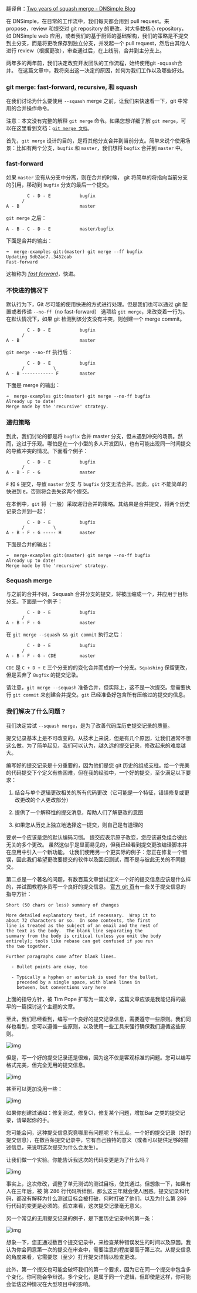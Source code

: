 翻译自：[Two years of squash merge - DNSimple Blog](https://blog.dnsimple.com/2019/01/two-years-of-squash-merge/            )



在 DNSimple，在日常的工作流中，我们每天都会用到 pull request。来 propose，review 和提交对 git repository 的更改。对大多数核心 repository，如 DNSimple web 应用，或者我们的基于厨师的基础架构，我们的策略是不提交到主分支，而是将更改保存到独立分支，并发起一个 pull request，然后由其他人进行 review（根据更改），审查通过后，在上线前，合并到主分支上。



两年多的两年前，我们决定改变开发团队的工作流程，始终使用git -squash合并。 在这篇文章中，我将突出这一决定的原因，如何为我们工作以及哪些好处。



### git merge: fast-forward, recursive, 和 squash



在我们讨论为什么要使用 `--squash` merge 之前，让我们来快速看一下，git 中常用的合并操作命令。



注意：本文没有完整的解释 `git merge` 命令。如果您想详细了解 `git merge`，可以在这里看到文档：[`git merge 文档`](https://git-scm.com/docs/git-merge)。



首先，`git merge` 设计的目的，是将其他分支合并到当前分支。简单来说个使用场景：比如有两个分支，`bugfix` 和 `master`，我们想将 `bugfix` 合并到 `master` 中。



### fast-forward



如果 `master` 没有从分支中分离，则在合并的时候， git 将简单的将指向当前分支的引用，移动到 `bugfix` 分支的最后一个提交。



```
        C - D - E           bugfix
      /
A - B                       master
```



`git merge` 之后：



```
A - B - C - D - E           master/bugfix
```



下面是合并的输出：



```
➜  merge-examples git:(master) git merge --ff bugfix
Updating 9db2ac7..3452cab
Fast-forward
```



这被称为 [*fast forward*](https://git-scm.com/book/en/v2/Git-Branching-Basic-Branching-and-Merging)，快进。



### 不快进的情况下



默认行为下，Git 尽可能的使用快进的方式进行处理。但是我们也可以通过 git 配置或者传递 `--no-ff`（no fast-forward） 选项给 `git merge`，来改变着一行为。在默认情况下，如果 git 检测到该分支没有冲突，则创建一个 merge commit。



```
        C - D - E           bugfix
      /
A - B                       master
```



`git merge --no-ff` 执行后：



```
        C - D - E           bugfix
      /           \
A - B ------------ F        master
```



下面是 merge 的输出：

```
➜  merge-examples git:(master) git merge --no-ff bugfix
Already up to date!
Merge made by the 'recursive' strategy.
```



### 递归策略



到此，我们讨论的都是将 `bugfix` 合并 master 分支，但未遇到冲突的场景。然而，这过于乐观。哪怕是在一个小型的多人开发团队，也有可能出现同一时间提交的导致冲突的情况。下面看个例子：



```
        C - D - E           bugfix
      /
A - B - F - G               master
```



`F` 和 `G` 提交，导致 `master` 分支 与 `bugfix` 分支无法合并。因此，`git` 不能简单的快进到 `E`，否则将会丢失这两个提交。



在本例中，`git` 将（一般）采取递归合并的策略。其结果是合并提交，将两个历史记录合并到一起：



```
        C - D - E           bugfix
      /           \
A - B - F - G ----- H       master
```



下面是合并的输出：



```
➜  merge-examples git:(master) git merge --no-ff bugfix
Already up to date!
Merge made by the 'recursive' strategy.
```



### Sequash merge



与之前的合并不同，Sequash 合并分支的提交，将被压缩成一个，并应用于目标分支。下面是一个例子：

```
        C - D - E           bugfix
      /
A - B - F - G               master
```



在 `git merge --squash && git commit` 执行之后：

```
        C - D - E           bugfix
      /
A - B - F - G - CDE         master
```



`CDE` 是 `C + D + E` 三个分支的的变化合并而成的一个分支。`Squashing` 保留更改，但是丢弃了 `Bugfix` 的提交记录。



请注意，`git merge --sequash` 准备合并，但实际上，这不是一次提交。您需要执行 `git commit` 来创建合并提交。`git` 已经准备好包含所有压缩过的提交的信息。



### 我们解决了什么问题？



我们决定尝试 `--squash merge`，是为了改善代码库历史提交记录的质量。



提交记录基本上是不可改变的。从技术上来说，但是有几个原因，让我们通常不想这么做。为了简单起见，我们可以认为，越久远的提交记录，修改起来的难度越大。



编写好的提交记录是十分重要的，因为他们是您 git 历史的组成支柱。给一个完美的代码提交下个定义有些困难，但在我的经验中，一个好的提交，至少满足以下要求：



1. 结合与单个逻辑更改相关的所有代码更改（它可能是一个特征，错误修复或更改更改的个人更改部分）

2. 提供了一个解释性的提交消息，帮助人们了解更改的意图

3. 如果您从历史上独立地选择这一提交，则自己是有道理的



要求一个应该是您的默认编码习惯。 提交应表示原子改变，您应该避免组合彼此无关的多个更改。 虽然这似乎是显而易见的，但我已经看到提交更改编译脚本并在应用中引入一个新功能。 让我们使用另一个更实际的例子：您正在修复一个错误，因此我们希望更改要提交的软件以及回归测试，而不是与彼此无关的不同提交。



第二点是一个著名的问题，有数百篇文章尝试定义一个好的提交信息应该是什么样的，并试图教程序员写一个良好的提交信息。 [官方 git 页](https://git-scm.com/book/en/v2/Distributed-Git-Contributing-to-a-Project)有一些关于提交信息的指导方针：



```
Short (50 chars or less) summary of changes

More detailed explanatory text, if necessary.  Wrap it to
about 72 characters or so.  In some contexts, the first
line is treated as the subject of an email and the rest of
the text as the body.  The blank line separating the
summary from the body is critical (unless you omit the body
entirely); tools like rebase can get confused if you run
the two together.

Further paragraphs come after blank lines.

  - Bullet points are okay, too

  - Typically a hyphen or asterisk is used for the bullet,
    preceded by a single space, with blank lines in
    between, but conventions vary here
```



上面的指导方针，被 Tim Pope 扩写为一篇文章，这篇文章应该是我能记得的最早的一篇探讨这个主题的文章。



至此，我们已经看到，编写一个良好的提交记录信息，需要遵守一些原则。我们同样也看到，您可以遵循一些原则，以及使用一些工具来强行确保我们遵循这些原则。



![img](https://d33wubrfki0l68.cloudfront.net/7944ff013cfb31393050aa8acea62baf3cd4578c/4f47a/files/2018/squashmerge-commit-rules.png)



但是，写一个好的提交记录还是很难，因为这不仅是客观标准的问题。您可以编写格式完美，但完全无用的提交信息。



![img](https://d33wubrfki0l68.cloudfront.net/f4285c80e7293675690a8f1cba1025cdbc844259/a7e2d/files/2018/squashmerge-stupid-commit-message.png)



甚至可以更加没用一些：



![img](https://d33wubrfki0l68.cloudfront.net/0222c88381a22a3262143a2ec0fa7ebf1d9e9762/f2edd/files/2018/squashmerge-generic-commit-message.png)



如果你创建过诸如：修复测试，修复CI，修复某个问题，增加Bar 之类的提交记录，请举起你的手。



您可能会问，这种提交信息究竟哪里有问题呢？有三点。一个好的提交记录（好的提交信息），在数百条提交记录中，它有自己独特的意义（或者可以提供足够的描述信息，来说明这次提交为什么会发生）。



让我们做一个实验。你能告诉我这次的代码变更是为了什么吗？



![img](https://d33wubrfki0l68.cloudfront.net/36af50d324d2d372f98e5798289d626df764b1b7/71a05/files/2018/squashmerge-bad-commit-fix.png)



事实上，这次修改，调整了单元测试的测试目标，使其通过。但想象一下，如果有人在三年后，被 第 286 行代码所绊倒，那么这三年就会使人困惑。提交记录和代码，都没有解释为什么测试目标会被打破，何时打破了他们，以及为什么第 286 行代码的变更是必须的。孤立来看，这次提交记录毫无意义。



另一个常见的无用提交记录的例子，是下面历史记录中的第一条：



![img](https://d33wubrfki0l68.cloudfront.net/4fabd4ee2ac1d4757097799dadb26fad587bcd61/7bdc8/files/2018/squashmerge-bad-commit-dependencies.png)



想象一下，您正通过数百个提交记录中，来检查某种错误发生的时间以及原因。我认为你会同意第一次的提交在审查中，需要注意的程度要高于第三次。从提交信息的角度来看，它需要您（至少）打开提交详情以检查更改。



此外，第一个提交也可能会破坏我们的第一个要求，因为它在同一个提交中包含多个变化。你可能会争辩说，多个变化，是属于同一个逻辑，但即使是这样，你可能会低估这种情况在大型项目中的影响。





